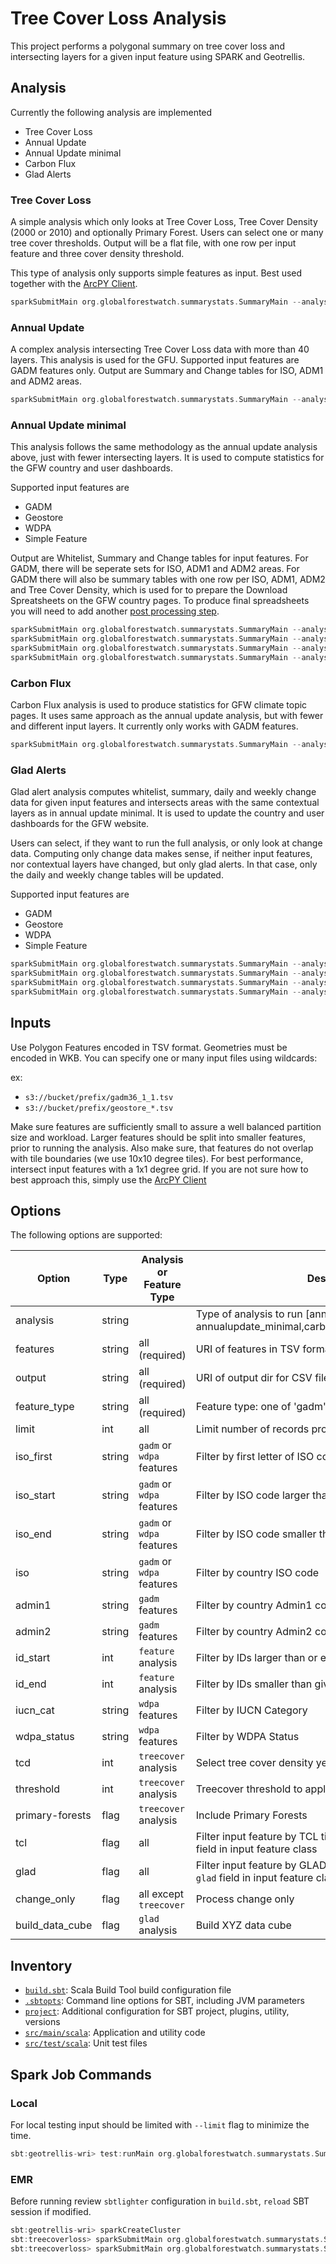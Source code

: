 # Tree Cover Loss Analysis

This project performs a polygonal summary on tree cover loss and intersecting layers for a given input feature using SPARK and Geotrellis.

## Analysis

Currently the following analysis are implemented
-   Tree Cover Loss
-   Annual Update
-   Annual Update minimal
-   Carbon Flux
-   Glad Alerts

### Tree Cover Loss
A simple analysis which only looks at Tree Cover Loss, Tree Cover Density (2000 or 2010) and optionally Primary Forest.
Users can select one or many tree cover thresholds. Output will be a flat file, with one row per input feature and three cover density threshold.

This type of analysis only supports simple features as input. Best used together with the [ArcPY Client](https://github.com/wri/gfw_forest_loss_geotrellis_arcpy_client).

```sbt
sparkSubmitMain org.globalforestwatch.summarystats.SummaryMain --analysis treecoverloss --feature_type feature --features s3://bucket/prefix/file.tsv --output s3://bucket/prefix
``` 

### Annual Update
A complex analysis intersecting Tree Cover Loss data with more than 40 layers. This analysis is used for the GFU. Supported input features are GADM features only.
Output are Summary and Change tables for ISO, ADM1 and ADM2 areas.

```sbt
sparkSubmitMain org.globalforestwatch.summarystats.SummaryMain --analysis annualupdate --feature_type gadm --tcl --features s3://bucket/prefix/file.tsv --output s3://bucket/prefix
```

### Annual Update minimal
This analysis follows the same methodology as the annual update analysis above, just with fewer intersecting layers. 
It is used to compute statistics for the GFW country and user dashboards.

Supported input features are
-   GADM
-   Geostore
-   WDPA
-   Simple Feature

Output are Whitelist, Summary and Change tables for input features. For GADM, there will be seperate sets for ISO, ADM1 and ADM2 areas.
For GADM there will also be summary tables with one row per ISO, ADM1, ADM2 and Tree Cover Density, which is used for to prepare the Download Spreatsheets on the GFW country pages.
To produce final spreadsheets you will need to add another [post processing step](https://github.com/wri/write_country_stats).

```sbt
sparkSubmitMain org.globalforestwatch.summarystats.SummaryMain --analysis annualupdate_minimal --feature_type gadm --tcl --features s3://bucket/prefix/file.tsv --output s3://bucket/prefix
sparkSubmitMain org.globalforestwatch.summarystats.SummaryMain --analysis annualupdate_minimal --feature_type wdpa --tcl --features s3://bucket/prefix/file.tsv --output s3://bucket/prefix
sparkSubmitMain org.globalforestwatch.summarystats.SummaryMain --analysis annualupdate_minimal --feature_type geostore --tcl --features s3://bucket/prefix/file.tsv --output s3://bucket/prefix
sparkSubmitMain org.globalforestwatch.summarystats.SummaryMain --analysis annualupdate_minimal --feature_type feature --tcl --features s3://bucket/prefix/file.tsv --output s3://bucket/prefix
```

### Carbon Flux
Carbon Flux analysis is used to produce statistics for GFW climate topic pages.
It uses same approach as the annual update analysis, but with fewer and different input layers. It currently only works with GADM features.

```sbt
sparkSubmitMain org.globalforestwatch.summarystats.SummaryMain --analysis carbonflux --feature_type gadm --tcl --features s3://bucket/prefix/file.tsv --output s3://bucket/prefix
 ```

### Glad Alerts
Glad alert analysis computes whitelist, summary, daily and weekly change data for given input features and intersects areas with the same contextual layers as in annual update minimal.
It is used to update the country and user dashboards for the GFW website.

Users can select, if they want to run the full analysis, or only look at change data. Computing only change data makes sense, if neither input features, nor contextual layers have changed, but only glad alerts.
In that case, only the daily and weekly change tables will be updated. 

Supported input features are
-   GADM
-   Geostore
-   WDPA
-   Simple Feature

```sbt
sparkSubmitMain org.globalforestwatch.summarystats.SummaryMain --analysis gladalerts --feature_type gadm --glad --features s3://bucket/prefix/file.tsv --output s3://bucket/prefix [--change_only]
sparkSubmitMain org.globalforestwatch.summarystats.SummaryMain --analysis gladalerts --feature_type wdpa --glad --features s3://bucket/prefix/file.tsv --output s3://bucket/prefix [--change_only]
sparkSubmitMain org.globalforestwatch.summarystats.SummaryMain --analysis gladalerts --feature_type geostore --glad --features s3://bucket/prefix/file.tsv --output s3://bucket/prefix [--change_only]
sparkSubmitMain org.globalforestwatch.summarystats.SummaryMain --analysis gladalerts --feature_type feature --glad --features s3://bucket/prefix/file.tsv --output s3://bucket/prefix [--change_only]
```

## Inputs

Use Polygon Features encoded in TSV format. Geometries must be encoded in WKB. You can specify one or many input files using wildcards:

ex: 
-   `s3://bucket/prefix/gadm36_1_1.tsv`
-   `s3://bucket/prefix/geostore_*.tsv`

Make sure features are sufficiently small to assure a well balanced partition size and workload.
Larger features should be split into smaller features, prior to running the analysis. 
Also make sure, that features do not overlap with tile boundaries (we use 10x10 degree tiles). 
For best performance, intersect input features with a 1x1 degree grid.
If you are not sure how to best approach this, simply use the [ArcPY Client](https://github.com/wri/gfw_forest_loss_geotrellis_arcpy_client)

## Options
The following options are supported:

|Option           | Type   | Analysis or Feature Type  | Description
|---              |---     |---                        |---
| analysis        | string |                           | Type of analysis to run [annualupdate, annualupdate_minimal,carbonflux,gladalerts,treecoverloss]
| features        | string | all (required)            | URI of features in TSV format
| output          | string | all (required)            | URI of output dir for CSV files
| feature_type    | string | all (required)            | Feature type: one of 'gadm', 'wdpa', 'geostore' or 'feature
| limit           | int    | all                       | Limit number of records processed
| iso_first       | string | `gadm` or `wdpa` features | Filter by first letter of ISO code
| iso_start       | string | `gadm` or `wdpa` features | Filter by ISO code larger than or equal to given value
| iso_end         | string | `gadm` or `wdpa` features | Filter by ISO code smaller than given value
| iso             | string | `gadm` or `wdpa` features | Filter by country ISO code
| admin1          | string | `gadm` features           |  Filter by country Admin1 code
| admin2          | string | `gadm` features           | Filter by country Admin2 code
| id_start        | int    | `feature` analysis        | Filter by IDs larger than or equal to given value
| id_end          | int    | `feature` analysis        | Filter by IDs smaller than given value
| iucn_cat        | string | `wdpa` features           | Filter by IUCN Category
| wdpa_status     | string | `wdpa` features           | Filter by WDPA Status
| tcd             | int    | `treecover` analysis      | Select tree cover density year
| threshold       | int    | `treecover` analysis      | Treecover threshold to apply
| primary-forests | flag   | `treecover` analysis      | Include Primary Forests
| tcl             | flag   | all                       | Filter input feature by TCL tile extent, requires boolean `tcl` field in input feature class
| glad            | flag   | all                       | Filter input feature by GLAD tile extent, requires boolean `glad` field in input feature class
| change_only     | flag   | all except `treecover`    | Process change only
| build_data_cube | flag   | `glad` analysis           | Build XYZ data cube

## Inventory

-   [`build.sbt`](build.sbt): Scala Build Tool build configuration file
-   [`.sbtopts`](.sbtopts): Command line options for SBT, including JVM parameters
-   [`project`](project): Additional configuration for SBT project, plugins, utility, versions
-   [`src/main/scala`](src/main/scala): Application and utility code
-   [`src/test/scala`](src/test/scala): Unit test files

## Spark Job Commands

### Local

For local testing input should be limited with `--limit` flag to minimize the time.

```sbt
sbt:geotrellis-wri> test:runMain org.globalforestwatch.summarystats.SummaryMain --features file:/Users/input/ten-by-ten-gadm36/wdpa__10N_010E.tsv --output file:/User/out/summary --limit 10
```

### EMR

Before running review `sbtlighter` configuration in `build.sbt`, `reload` SBT session if modified.

```sbt
sbt:geotrellis-wri> sparkCreateCluster
sbt:treecoverloss> sparkSubmitMain org.globalforestwatch.summarystats.SummaryMain --features s3://gfw-files/2018_update/tsv/gadm36_1_1.csv --output s3://gfw-files/2018_update/results/summary --feature_type gadm --analysis annualupdate_minimal --tcl
sbt:treecoverloss> sparkSubmitMain org.globalforestwatch.summarystats.SummaryMain  --features s3://gfw-files/2018_update/tsv/wdpa__*.tsv --output s3://gfw-files/2018_update/results/summary  --feature_type wdpa --analysis gladalerts --tcl --iso BRA
```